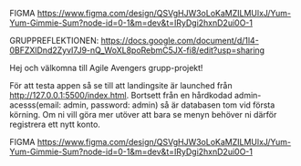 FIGMA
https://www.figma.com/design/QSVgHJW3oLoKaMZILMUlxJ/Yum-Yum-Gimmie-Sum?node-id=0-1&m=dev&t=IRyDgi2hxnD2ui0O-1

GRUPPREFLEKTIONEN:
https://docs.google.com/document/d/1l4-0BFZXlDnd2ZyvI7J9-nQ_WoXL8poRebmC5JX-fi8/edit?usp=sharing

Hej och välkomna till Agile Avengers grupp-projekt!

För att testa appen så se till att landingsite är launched från http://127.0.0.1:5500/index.html.
Bortsett från en hårdkodad admin-acesss(email: admin, password: admin) så är databasen tom vid första körning. Om ni vill göra mer utöver att bara se menyn behöver ni därför registrera ett nytt konto.

FIGMA
https://www.figma.com/design/QSVgHJW3oLoKaMZILMUlxJ/Yum-Yum-Gimmie-Sum?node-id=0-1&m=dev&t=IRyDgi2hxnD2ui0O-1
